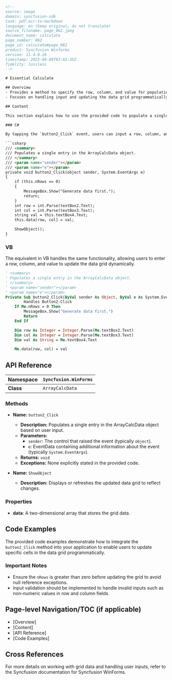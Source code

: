```html
<!--
source: image
domain: syncfusion-sdk
task: pdf-ocr-to-markdown
language: en (keep original; do not translate)
source_filename: page_062.jpeg
document_name: calculate
page_number: 062
page_id: calculate#page_062
product: Syncfusion Winforms
version: 11.4.0.26
timestamp: 2025-08-09T03:02:35Z
fidelity: lossless
-->

# Essential Calculate

## Overview
- Provides a method to specify the row, column, and value for populating a single entry in an ArrayCalcData object.
- Focuses on handling input and updating the data grid programmatically.

## Content

This section explains how to use the provided code to populate a single entry in the ArrayCalcData object by specifying the row, column, and value.

### C#

By tapping the `button2_Click` event, users can input a row, column, and value to populate a corresponding cell in the data grid.

```csharp
/// <summary>
/// Populates a single entry in the ArrayCalcData object.
/// </summary>
/// <param name="sender"></param>
/// <param name="e"></param>
private void button2_Click(object sender, System.EventArgs e)
{
    if (this.nRows == 0)
    {
        MessageBox.Show("Generate data first.");
        return;
    }
    int row = int.Parse(textBox2.Text);
    int col = int.Parse(textBox3.Text);
    string val = this.textBox4.Text;
    this.data[row, col] = val;

    ShowObject();
}
```

### VB

The equivalent in VB handles the same functionality, allowing users to enter a row, column, and value to update the data grid dynamically.

```vb
' <summary>
' Populates a single entry in the ArrayCalcData object.
' </summary>
' <param name="sender"></param>
' <param name="e"></param>
Private Sub button2_Click(ByVal sender As Object, ByVal e As System.EventArgs) _
        Handles Button2.Click
    If Me.nRows = 0 Then
        MessageBox.Show("Generate data first.")
        Return
    End If

    Dim row As Integer = Integer.Parse(Me.textBox2.Text)
    Dim col As Integer = Integer.Parse(Me.textBox3.Text)
    Dim val As String = Me.textBox4.Text

    Me.data(row, col) = val
```

## API Reference

| **Namespace** | `Syncfusion.WinForms` |
|---------------|--------------------------|
| **Class**     | `ArrayCalcData`        |

### Methods

- **Name:** `button2_Click`
  - **Description:** Populates a single entry in the ArrayCalcData object based on user input.
  - **Parameters:**
    - `sender`: The control that raised the event (typically `object`).
    - `e`: EventData containing additional information about the event (typically `System.EventArgs`).
  - **Returns:** `void`
  - **Exceptions:** None explicitly stated in the provided code.

- **Name:** `ShowObject`
  - **Description:** Displays or refreshes the updated data grid to reflect changes.

### Properties

- **data**: A two-dimensional array that stores the grid data.

## Code Examples

The provided code examples demonstrate how to integrate the `button2_Click` method into your application to enable users to update specific cells in the data grid programmatically.

### Important Notes
- Ensure the `nRows` is greater than zero before updating the grid to avoid null reference exceptions.
- Input validation should be implemented to handle invalid inputs such as non-numeric values in row and column fields.

## Page-level Navigation/TOC (if applicable)

- [Overview]
- [Content]
- [API Reference]
- [Code Examples]

## Cross References

For more details on working with grid data and handling user inputs, refer to the Syncfusion documentation for Syncfusion WinForms.

<!-- tags: [syncfusion, winforms, arraycalcdata, grid, data, programming] keywords: [syncfusion, winforms, calculate, cell, update, data grid, programmatic update, grid data, arraycalcdata] -->
```